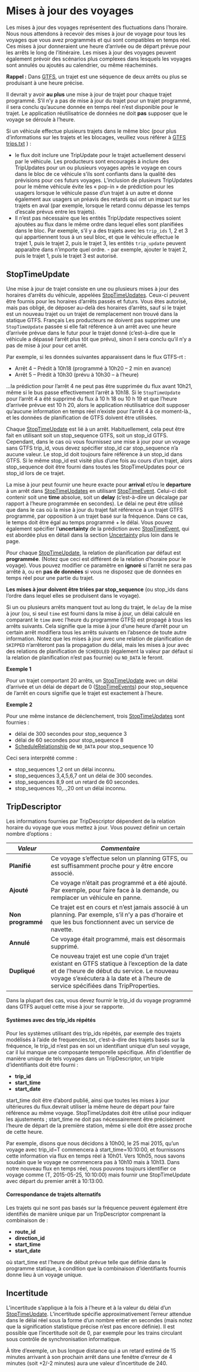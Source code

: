 # Mises à jour des voyages 
 
 Les mises à jour des voyages représentent des fluctuations dans l’horaire. Nous nous attendons à recevoir des mises à jour de voyage pour tous les voyages que vous avez programmés et qui sont compatibles en temps réel. Ces mises à jour donneraient une heure d’arrivée ou de départ prévue pour les arrêts le long de l’itinéraire. Les mises à jour des voyages peuvent également prévoir des scénarios plus complexes dans lesquels les voyages sont annulés ou ajoutés au calendrier, ou même réacheminés. 
 
 **Rappel :** Dans [GTFS](../../../schedule/reference), un trajet est une séquence de deux arrêts ou plus se produisant à une heure précise. 
 
 Il devrait y avoir **au plus** une mise à jour de trajet pour chaque trajet programmé. S’il n’y a pas de mise à jour du trajet pour un trajet programmé, il sera conclu qu’aucune donnée en temps réel n’est disponible pour le trajet. Le application réutilisatrice de données ne doit **pas** supposer que le voyage se déroule à l’heure. 
 
 Si un véhicule effectue plusieurs trajets dans le même bloc (pour plus d’informations sur les trajets et les blocages, veuillez vous référer à [GTFS trips.txt](../../../schedule/reference/#tripstxt) ) : 
 
 * le flux doit inclure une TripUpdate pour le trajet actuellement desservi par le véhicule. Les producteurs sont encouragés à inclure des TripUpdates pour un ou plusieurs voyages après le voyage en cours dans le bloc de ce véhicule s’ils sont confiants dans la qualité des prévisions pour ces futurs voyages. L’inclusion de plusieurs TripUpdates pour le même véhicule évite les « pop-in » de prédiction pour les usagers lorsque le véhicule passe d’un trajet à un autre et donne également aux usagers un préavis des retards qui ont un impact sur les trajets en aval (par exemple, lorsque le retard connu dépasse les temps d’escale prévus entre les trajets). 
 * Il n’est pas nécessaire que les entités TripUpdate respectives soient ajoutées au flux dans le même ordre dans lequel elles sont planifiées dans le bloc. Par exemple, s’il y a des trajets avec les `trip_ids` 1, 2 et 3 qui appartiennent tous à un seul bloc, et que le véhicule effectue le trajet 1, puis le trajet 2, puis le trajet 3, les entités `trip_update` peuvent apparaître dans n’importe quel ordre. - par exemple, ajouter le trajet 2, puis le trajet 1, puis le trajet 3 est autorisé. 
 
## StopTimeUpdate 
 
 Une mise à jour de trajet consiste en une ou plusieurs mises à jour des horaires d’arrêts du véhicule, appelées [StopTimeUpdates](../../reference/#message-stoptimeupdate). Ceux-ci peuvent être fournis pour les horaires d’arrêts passés et futurs. Vous êtes autorisé, mais pas obligé, de déposer au-delà des horaires d’arrêts, sauf si le trajet est un nouveau trajet ou un trajet de remplacement non trouvé dans la statique GTFS. Français Les producteurs ne doivent pas supprimer une `StopTimeUpdate` passée si elle fait référence à un arrêt avec une heure d’arrivée prévue dans le futur pour le trajet donné (c’est-à-dire que le véhicule a dépassé l’arrêt plus tôt que prévu), sinon il sera conclu qu’il n’y a pas de mise à jour pour cet arrêt.
 
 Par exemple, si les données suivantes apparaissent dans le flux GTFS-rt : 
 
 * Arrêt 4 – Prédit à 10h18 (programmé à 10h20 – 2 min en avance) 
 * Arrêt 5 – Prédit à 10h30 (prévu à 10h30 – à l’heure) 
 
...la prédiction pour l’arrêt 4 ne peut pas être supprimée du flux avant 10h21, même si le bus passe effectivement l’arrêt à 10h18. Si le `StopTimeUpdate` pour l’arrêt 4 a été supprimé du flux à 10 h 18 ou 10 h 19 et que l’heure d’arrivée prévue est 10 h 20, alors le application réutilisatrice doit supposer qu’aucune information en temps réel n’existe pour l’arrêt 4 à ce moment-là., et les données de planification de GTFS doivent être utilisées. 
 
 Chaque [StopTimeUpdate](../../reference/#message-stoptimeupdate) est lié à un arrêt. Habituellement, cela peut être fait en utilisant soit un stop_sequence GTFS, soit un stop_id GTFS. Cependant, dans le cas où vous fournissez une mise à jour pour un voyage sans GTFS trip_id, vous devez spécifier stop_id car stop_sequence n’a aucune valeur. Le stop_id doit toujours faire référence à un stop_id dans GTFS. Si le même stop_id est visité plus d’une fois au cours d’un trajet, alors stop_sequence doit être fourni dans toutes les StopTimeUpdates pour ce stop_id lors de ce trajet. 
 
 La mise à jour peut fournir une heure exacte pour **arrival** et/ou le **departure** à un arrêt dans [StopTimeUpdates](../../reference/#message-stoptimeupdate) en utilisant [StopTimeEvent](../../reference/#message-stoptimeevent). Celui-ci doit contenir soit une **time** absolue, soit un **delay** (c’est-à-dire un décalage par rapport à l’heure programmée en secondes). Le délai ne peut être utilisé que dans le cas où la mise à jour du trajet fait référence à un trajet GTFS programmé, par opposition à un trajet basé sur la fréquence. Dans ce cas, le temps doit être égal au temps programmé + le délai. Vous pouvez également spécifier l’**uncertainty** de la prédiction avec [StopTimeEvent](../../reference/#message-stoptimeevent), qui est abordée plus en détail dans la section [Uncertainty](#incertitude) plus loin dans le page. 
 
 Pour chaque [StopTimeUpdate](../../reference/#message-stoptimeupdate), la relation de planification par défaut est **programmée**. (Notez que ceci est différent de la relation d’horaire pour le voyage). Vous pouvez modifier ce paramètre en **ignoré** si l’arrêt ne sera pas arrêté à, ou en **pas de données** si vous ne disposez que de données en temps réel pour une partie du trajet. 
 
 **Les mises à jour doivent être triées par stop_sequence** (ou stop_ids dans l’ordre dans lequel elles se produisent dans le voyage). 
 
 Si un ou plusieurs arrêts manquent tout au long du trajet, le `delay` de la mise à jour (ou, si seul `time` est fourni dans la mise à jour, un délai calculé en comparant le `time` avec l’heure du programme GTFS) est propagé à tous les arrêts suivants. Cela signifie que la mise à jour d’une heure d’arrêt pour un certain arrêt modifiera tous les arrêts suivants en l’absence de toute autre information. Notez que les mises à jour avec une relation de planification de `SKIPPED` n’arrêteront pas la propagation du délai, mais les mises à jour avec des relations de planification de `SCHEDULED` (également la valeur par défaut si la relation de planification n’est pas fournie) ou `NO_DATA` le feront. 
 
 **Exemple 1** 
 
 Pour un trajet comportant 20 arrêts, un [StopTimeUpdate](../../reference/#message-stoptimeupdate) avec un délai d’arrivée et un délai de départ de 0 ([StopTimeEvents](../../reference/#message-stoptimeevent)) pour stop_sequence de l’arrêt en cours signifie que le trajet est exactement à l’heure. 
 
 **Exemple 2** 
 
 Pour une même instance de déclenchement, trois [StopTimeUpdates](../../reference/#message-stoptimeupdate) sont fournies : 
 
 * délai de 300 secondes pour stop_sequence 3 
 * délai de 60 secondes pour stop_sequence 8 
 * [ScheduleRelationship](../../reference/#enum-schedulerelationship) de `NO_DATA` pour stop_sequence 10 
 
 Ceci sera interprété comme : 
 
 * stop_sequences 1,2 ont un délai inconnu. 
 * stop_sequences 3,4,5,6,7 ont un délai de 300 secondes. 
 * stop_sequences 8,9 ont un retard de 60 secondes. 
 * stop_sequences 10,..,20 ont un délai inconnu. 
 
## TripDescriptor 
 
 Les informations fournies par TripDescriptor dépendent de la relation horaire du voyage que vous mettez à jour. Vous pouvez définir un certain nombre d’options : 
 
 |_**Valeur**_|_**Commentaire**_| 
 |-----------|-------------| 
 | **Planifié** | Ce voyage s’effectue selon un planning GTFS, ou est suffisamment proche pour y être encore associé. | 
 | **Ajouté** | Ce voyage n’était pas programmé et a été ajouté. Par exemple, pour faire face à la demande, ou remplacer un véhicule en panne. | 
 | **Non programmé** | Ce trajet est en cours et n’est jamais associé à un planning. Par exemple, s’il n’y a pas d’horaire et que les bus fonctionnent avec un service de navette. | 
 | **Annulé** | Ce voyage était programmé, mais est désormais supprimé. | 
 | **Dupliqué** | Ce nouveau trajet est une copie d’un trajet existant en GTFS statique à l’exception de la date et de l’heure de début du service. Le nouveau voyage s’exécutera à la date et à l’heure de service spécifiées dans TripProperties. | 
 
 Dans la plupart des cas, vous devez fournir le trip_id du voyage programmé dans GTFS auquel cette mise à jour se rapporte. 
 
#### Systèmes avec des trip_ids répétés 
 
 Pour les systèmes utilisant des trip_ids répétés, par exemple des trajets modélisés à l’aide de frequencies.txt, c’est-à-dire des trajets basés sur la fréquence, le trip_id n’est pas en soi un identifiant unique d’un seul voyage, car il lui manque une composante temporelle 
 spécifique. Afin d’identifier de manière unique de tels voyages dans un 
 TripDescriptor, un triple d’identifiants doit être fourni : 
 
*    __trip_id__
*    __start_time__
*    __start_date__ 
 
 start_time doit être d’abord publié, ainsi que toutes les mises à jour ultérieures du flux.devrait utiliser 
 la même heure de départ pour faire référence au même voyage. StopTimeUpdates 
 doit être utilisé pour indiquer les ajustements ; start_time ne doit pas nécessairement être précisément 
 l’heure de départ de la première station, même si elle doit être assez proche de 
 cette heure. 
 
 Par exemple, disons que nous décidons à 10h00, le 25 mai 2015, qu’un voyage avec 
 trip_id=T commencera à start_time=10:10:00, et fournissons cette information via 
 flux en temps réel à 10h01. Vers 10h05, nous savons soudain que le voyage ne commencera pas 
 à 10h10 mais à 10h13. Dans notre nouveau flux en temps réel, nous pouvons toujours identifier ce voyage 
 comme (T, 2015-05-25, 10:10:00) mais fournir une StopTimeUpdate avec départ du 
 premier arrêt à 10:13:00. 
 
#### Correspondance de trajets alternatifs 
 
 Les trajets qui ne sont pas basés sur la fréquence peuvent également être identifiés de manière unique par un 
 TripDescriptor comprenant la combinaison de : 
 
 *    __route_id__
*    __direction_id__
*    __start_time__
*    __start_date__
 
 où start_time est l’heure de début prévue telle que définie dans le programme statique, à condition que la combinaison d’identifiants fournis donne lieu à un voyage unique. 
 
 
## Incertitude 
 
 L’incertitude s’applique à la fois à l’heure et à la valeur du délai d’un [StopTimeUpdate](../../reference/#message-stoptimeupdate). L’incertitude spécifie approximativement l’erreur attendue dans le délai réel sous la forme d’un nombre entier en secondes (mais notez que la signification statistique précise n’est pas encore définie). Il est possible que l’incertitude soit de 0, par exemple pour les trains circulant sous contrôle de synchronisation informatique. 
 
 À titre d’exemple, un bus longue distance qui a un retard estimé de 15 minutes arrivant à son prochain arrêt dans une fenêtre d’erreur de 4 minutes (soit +2/-2 minutes) aura une valeur d’incertitude de 240. 
